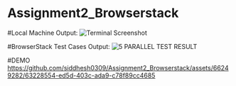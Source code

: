 # Assignment2_Browserstack

#Local Machine Output:
![Terminal Screenshot](https://github.com/siddhesh0309/Assignment2_Browserstack/assets/66249282/1ca2e3b7-22dd-4579-a1d9-0885508e0897)

#BrowserStack Test Cases Output:
![5 PARALLEL TEST RESULT](https://github.com/siddhesh0309/Assignment2_Browserstack/assets/66249282/4f4fef50-39bb-4eb6-9981-4d08976f8fa6)

#DEMO
https://github.com/siddhesh0309/Assignment2_Browserstack/assets/66249282/63228554-ed5d-403c-ada9-c78f89cc4685

